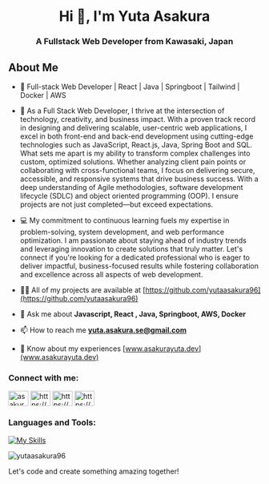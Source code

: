 <h1 align="center">Hi 👋, I'm Yuta Asakura</h1>
<h3 align="center">A Fullstack Web Developer from Kawasaki, Japan</h3>

## About Me
- 🚀 Full-stack Web Developer | React | Java | Springboot | Tailwind | Docker | AWS
- 🌱 As a Full Stack Web Developer, I thrive at the intersection of technology, creativity, and business impact. With a proven track record in designing and delivering scalable, user-centric web applications, I excel in both front-end and back-end development using cutting-edge technologies such as JavaScript, React.js, Java, Spring Boot and SQL. What sets me apart is my ability to transform complex challenges into custom, optimized solutions. Whether analyzing client pain points or collaborating with cross-functional teams, I focus on delivering secure, accessible, and responsive systems that drive business success. With a deep understanding of Agile methodologies, software development lifecycle (SDLC) and object oriented programming (OOP). I ensure projects are not just completed—but exceed expectations.
  
- 💻 My commitment to continuous learning fuels my expertise in problem-solving, system development, and web performance optimization. I am passionate about staying ahead of industry trends and leveraging innovation to create solutions that truly matter. Let's connect if you're looking for a dedicated professional who is eager to deliver impactful, business-focused results while fostering collaboration and excellence across all aspects of web development.

- 👨‍💻 All of my projects are available at [https://github.com/yutaasakura96](https://github.com/yutaasakura96)

- 💬 Ask me about **Javascript, React , Java, Springboot, AWS, Docker**

- 📫 How to reach me **yuta.asakura.se@gmail.com**

- 📄 Know about my experiences [www.asakurayuta.dev](www.asakurayuta.dev)

<h3 align="left">Connect with me:</h3>
<p align="left">
<a href="https://twitter.com/asakurayuta_" target="blank"><img align="center" src="https://raw.githubusercontent.com/rahuldkjain/github-profile-readme-generator/master/src/images/icons/Social/twitter.svg" alt="asakurayuta_" height="30" width="40" /></a>
<a href="https://linkedin.com/in/https://www.linkedin.com/in/yuta-asakura/" target="blank"><img align="center" src="https://raw.githubusercontent.com/rahuldkjain/github-profile-readme-generator/master/src/images/icons/Social/linked-in-alt.svg" alt="https://www.linkedin.com/in/yuta-asakura/" height="30" width="40" /></a>
<a href="https://fb.com/https://www.facebook.com/yuta.asakura.54" target="blank"><img align="center" src="https://raw.githubusercontent.com/rahuldkjain/github-profile-readme-generator/master/src/images/icons/Social/facebook.svg" alt="https://www.facebook.com/yuta.asakura.54" height="30" width="40" /></a>
<a href="https://instagram.com/https://www.instagram.com/yutanasia/" target="blank"><img align="center" src="https://raw.githubusercontent.com/rahuldkjain/github-profile-readme-generator/master/src/images/icons/Social/instagram.svg" alt="https://www.instagram.com/yutanasia/" height="30" width="40" /></a>
</p>

<h3 align="left">Languages and Tools:</h3>

[![My Skills](https://skillicons.dev/icons?i=html,css,scss,bootstrap,tailwind,js,ts,react,next,vue,nuxt,ruby,rails,java,spring,postgres,mysql,docker,aws,vercel,netlify,heroku,npm,yarn,vite,vitest,pinia,git,github,vscode,idea,postman)](https://skillicons.dev)

<p><img align="center" src="https://github-readme-stats.vercel.app/api/top-langs?username=yutaasakura96&show_icons=true&locale=en&layout=compact" alt="yutaasakura96" /></p>

Let's code and create something amazing together!
